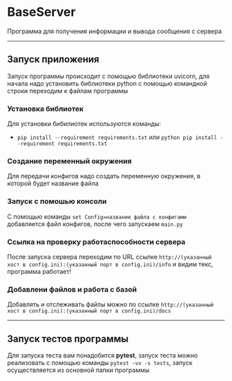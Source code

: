 # BaseServer
Программа для получения информации и вывода сообщения с сервера
___________________________________________________________________________________________________________________________________________________________________________________
## Запуск приложения
Запуск программы происходит с помощью библиотеки uvicorn, для начала надо установить библиотеки python с помощью командной строки переходим к файлам программы 

### Установка библиотек
Для установки бибилиотек используются команды:
- ```pip install --requirement requirements.txt``` или ```python pip install --requirement requirements.txt```

### Создание переменный окружения
Для передачи конфигов надо создать переменную окружения, в которой будет название файла

### Запуск с помошью консоли
C помощью команды ```set Config=название файла с конфигами``` добавляется файл конфигов, после чего запускаем ```main.py```

### Ссылка на проверку работаспособности сервера
После запуска сервера переходим по URL ссылке ```http://(указанный хост в config.ini):(указанный порт в config.ini)/info``` и видим текс, программа работает!

### Добавлени файлов и работа с базой
Добавлять и отслеживать файлы можно по ссылке ```http://(указанный хост в config.ini):(указанный порт в config.ini)/docs```
___________________________________________________________________________________________________________________________________________________________________________________
## Запуск тестов программы
Для запуска теста вам понадобится **pytest**, запуск теста можно реализовать с помощью команды ```pytest -vv -s tests```, запуск осуществляется из основной папки программы
